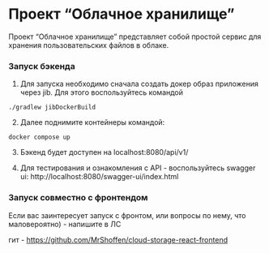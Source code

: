 # Проект “Облачное хранилище”

Проект “Облачное хранилище” представляет собой простой сервис для хранения пользовательских файлов в облаке.

### Запуск бэкенда

1) Для запуска необходимо сначала создать докер образ приложения через jib. Для этого воспользуйтесь командой

```
./gradlew jibDockerBuild
```


2) Далее поднимите контейнеры командой:
```
docker compose up
```

3) Бэкенд будет доступен на localhost:8080/api/v1/


4) Для тестирования и ознакомления с API - воспользуйтесь swagger ui:
   http://localhost:8080/swagger-ui/index.html


### Запуск совместно с фронтендом

Если вас заинтересует запуск с фронтом, или вопросы по нему, что маловероятно) - напишите в ЛС

гит - https://github.com/MrShoffen/cloud-storage-react-frontend


